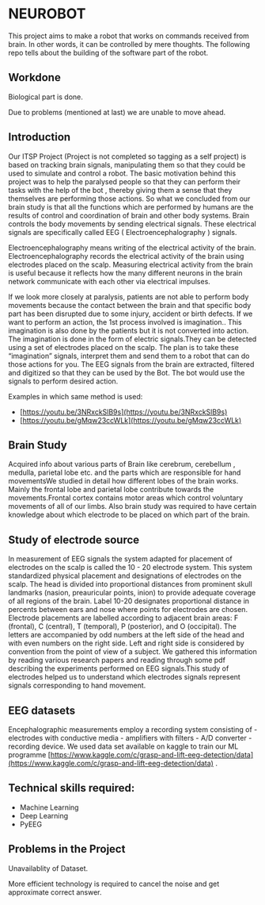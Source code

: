 # NEUROBOT

This project aims to make a robot that works on commands received from brain. In other words, it can be controlled by mere thoughts. The following repo tells about the building of the software part of the robot.
## Workdone 
Biological part is done.

Due to problems (mentioned at last) we are unable to move ahead.

## Introduction

Our ITSP Project (Project is not completed so tagging as a self project) is based on tracking brain signals, manipulating them so that they could be used to simulate and control a robot. The basic motivation behind this project was to help the paralysed people so that they can perform their tasks with the help of the bot , thereby giving them a sense that they themselves are performing those actions. So what we concluded from our brain study is that all the functions which are performed by humans are the results of control and coordination of brain and other body systems. Brain controls the body movements by sending electrical signals. These electrical signals are specifically called EEG ( Electroencephalography ) signals.

Electroencephalography means writing of the electrical activity of the brain. Electroencephalography records the electrical activity of the brain using electrodes placed on the scalp. Measuring electrical activity from the brain is useful because it reflects how the many different neurons in the brain network communicate with each other via electrical impulses.

If we look more closely at paralysis, patients are not able to perform body movements because the contact between the brain and that specific body part has been disrupted due to some injury, accident or birth defects. If we want to perform an action, the 1st process involved is imagination.. This imagination is also done by the patients but it is not converted into action. The imagination is done in the form of electric signals.They can be detected using a set of electrodes placed on the scalp. The plan is to take these “imagination” signals, interpret them and send them to a robot that can do those actions for you. The EEG signals from the brain are extracted, filtered and digitized so that they can be used by the Bot. The bot would use the signals to perform desired action.

Examples in which same method is used:
 
 - [https://youtu.be/3NRxckSlB9s](https://youtu.be/3NRxckSlB9s)
 - [https://youtu.be/gMqw23ccWLk](https://youtu.be/gMqw23ccWLk)

## Brain Study

Acquired info about various parts of Brain like cerebrum, cerebellum , medulla, parietal lobe etc. and the parts which are responsible for hand movementsWe studied in detail how different lobes of the brain works. Mainly the frontal lobe and parietal lobe contribute towards the movements.Frontal cortex contains motor areas which control voluntary movements of all of our limbs. Also brain study was required to have certain knowledge about which electrode to be placed on which part of the brain.

## Study of electrode source
In measurement of EEG signals the system adapted for placement of electrodes on the scalp is called the 10 - 20 electrode system. This system standardized physical placement and designations of electrodes on the scalp. The head is divided into proportional distances from prominent skull landmarks (nasion, preauricular points, inion) to provide adequate coverage of all regions of the brain. Label 10-20 designates proportional distance in percents between ears and nose where points for electrodes are chosen. Electrode placements are labelled according to adjacent brain areas: F (frontal), C (central), T (temporal), P (posterior), and O (occipital). The letters are accompanied by odd numbers at the left side of the head and with even numbers on the right side. Left and right side is considered by convention from the point of view of a subject. We gathered this information by reading various research papers and reading through some pdf describing the experiments performed on EEG signals.This study of electrodes helped us to understand which electrodes signals represent signals corresponding to hand movement.

## EEG datasets
Encephalographic measurements employ a recording system consisting of - electrodes with conductive media - amplifiers with filters - A/D converter - recording device. We used data set available on kaggle to train our ML programme [https://www.kaggle.com/c/grasp-and-lift-eeg-detection/data](https://www.kaggle.com/c/grasp-and-lift-eeg-detection/data) .

## Technical skills required:
- Machine Learning
- Deep Learning
- PyEEG

## Problems in the Project
Unavailablity of Dataset.

More efficient technology is required to cancel the noise and get approximate correct answer.
